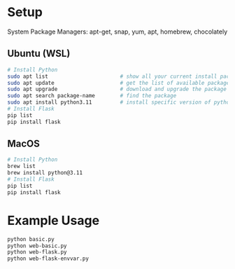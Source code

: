 # Setup
System Package Managers: apt-get, snap, yum, apt, homebrew, chocolately

## Ubuntu (WSL)
``` sh
# Install Python
sudo apt list                       # show all your current install packages
sudo apt update                     # get the list of available packages for install from the repository
sudo apt upgrade                    # download and upgrade the package
sudo apt search package-name        # find the package
sudo apt install python3.11         # install specific version of python
# Install Flask
pip list
pip install flask
```

## MacOS
``` sh
# Install Python
brew list
brew install python@3.11
# Install Flask
pip list
pip install flask
```

# Example Usage
``` sh
python basic.py
python web-basic.py
python web-flask.py
python web-flask-envvar.py
```